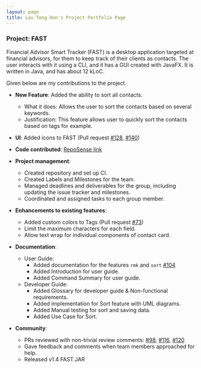 ```yaml
---
layout: page
title: Lau Teng Hon's Project Portfolio Page
---
```


### Project: FAST

Financial Advisor Smart Tracker (FAST) is a desktop application targeted at financial advisors, for them to keep track of their clients as contacts. The user interacts with it using a CLI, and it has a GUI created with JavaFX. It is written in Java, and has about 12 kLoC.


Given below are my contributions to the project.

* **New Feature**: Added the ability to sort all contacts.
  * What it does: Allows the user to sort the contacts based on several keywords.
  * Justification: This feature allows user to quickly sort the contacts based on tags for example.
  
* **UI**: Added icons to FAST (Pull request [\#128](https://github.com/AY2122S1-CS2103T-T09-4/tp/pull/128),
  [\#140](https://github.com/AY2122S1-CS2103T-T09-4/tp/pull/140))

* **Code contributed**: [RepoSense link](https://nus-cs2103-ay2122s1.github.io/tp-dashboard/?search=&sort=groupTitle&sortWithin=title&since=2021-09-17&timeframe=commit&mergegroup=&groupSelect=groupByRepos&breakdown=false&tabOpen=true&tabType=authorship&tabAuthor=Th-429B&tabRepo=AY2122S1-CS2103T-T09-4%2Ftp%5Bmaster%5D&authorshipIsMergeGroup=false&authorshipFileTypes=docs~functional-code~test-code~other&authorshipIsBinaryFileTypeChecked=false)

* **Project management**:
  * Created repository and set up CI.
  * Created Labels and Milestones for the team.
  * Managed deadlines and deliverables for the group, including updating the issue tracker and milestones.
  * Coordinated and assigned tasks to each group member.

* **Enhancements to existing features**:
  * Added custom colors to Tags (Pull request [\#73](https://github.com/AY2122S1-CS2103T-T09-4/tp/pull/73))
  * Limit the maximum characters for each field.
  * Allow text wrap for individual components of contact card.

* **Documentation**:
  * User Guide:
    * Added documentation for the features `rmk` and `sort` 
      [\#104](https://github.com/AY2122S1-CS2103T-T09-4/tp/pull/104/files)
    * Added Introduction for user guide. 
    * Added Command Summary for user guide.
  * Developer Guide:
    * Added Glossary for developer guide & Non-functional requirements.
    * Added implementation for Sort feature with UML diagrams.
    * Added Manual testing for sort and saving data.  
    * Added Use Case for Sort.
  

* **Community**:
  * PRs reviewed with non-trivial review comments: 
    [\#98](https://github.com/AY2122S1-CS2103T-T09-4/tp/pull/98), 
    [\#116](https://github.com/AY2122S1-CS2103T-T09-4/tp/pull/116), 
    [\#120](https://github.com/AY2122S1-CS2103T-T09-4/tp/pull/120)
  * Gave feedback and comments when team members approached for help.
  * Released v1.4 FAST.JAR
  
